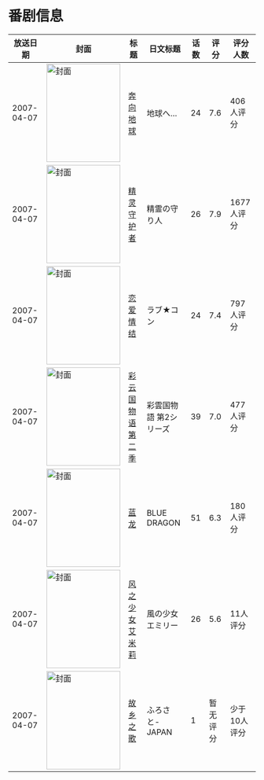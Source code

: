 # 番剧信息

|放送日期|封面|标题|日文标题|话数|评分|评分人数|
|---|---|---|---|---|---|---|
|2007-04-07|<img src="//lain.bgm.tv/pic/cover/c/4d/85/1969_ky3Gg.jpg" alt="封面" style="width:150px;height:200px;object-fit:cover;">|[奔向地球](https://bangumi.tv/subject/1969)|地球へ…|24|7.6|406人评分|
|2007-04-07|<img src="//lain.bgm.tv/pic/cover/c/dd/05/1976_2u2H8.jpg" alt="封面" style="width:150px;height:200px;object-fit:cover;">|[精灵守护者](https://bangumi.tv/subject/1976)|精霊の守り人|26|7.9|1677人评分|
|2007-04-07|<img src="//lain.bgm.tv/pic/cover/c/8e/93/2940_5649o.jpg" alt="封面" style="width:150px;height:200px;object-fit:cover;">|[恋爱情结](https://bangumi.tv/subject/2940)|ラブ★コン|24|7.4|797人评分|
|2007-04-07|<img src="//lain.bgm.tv/pic/cover/c/7a/7a/19707_7A56s.jpg" alt="封面" style="width:150px;height:200px;object-fit:cover;">|[彩云国物语 第二季](https://bangumi.tv/subject/19707)|彩雲国物語 第2シリーズ|39|7.0|477人评分|
|2007-04-07|<img src="//lain.bgm.tv/pic/cover/c/ac/bc/27993_e4M49.jpg" alt="封面" style="width:150px;height:200px;object-fit:cover;">|[蓝龙](https://bangumi.tv/subject/27993)|BLUE DRAGON|51|6.3|180人评分|
|2007-04-07|<img src="//lain.bgm.tv/pic/cover/c/c9/de/84583_7K0Of.jpg" alt="封面" style="width:150px;height:200px;object-fit:cover;">|[风之少女艾米莉](https://bangumi.tv/subject/84583)|風の少女エミリー|26|5.6|11人评分|
|2007-04-07|<img src="//lain.bgm.tv/pic/cover/c/88/56/139377_jV7dW.jpg" alt="封面" style="width:150px;height:200px;object-fit:cover;">|[故乡之歌](https://bangumi.tv/subject/139377)|ふろさと-JAPAN|1|暂无评分|少于10人评分|

